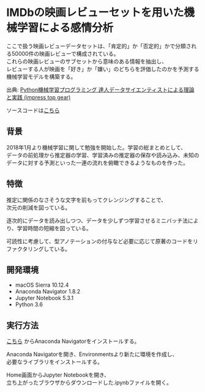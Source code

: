 # IMDbの映画レビューセットを用いた機械学習による感情分析
ここで扱う映画レビューデータセットは、「肯定的」か「否定的」かで分類される50000件の映画レビューで構成されている。  
これらの映画レビューのサブセットから意味のある情報を抽出し、  
レビューする人が映画を「好き」か「嫌い」のどちらを評価したのかを予測する機械学習モデルを構築する。

出典: [Python機械学習プログラミング 達人データサイエンティストによる理論と実践 (impress top gear)](https://www.amazon.co.jp/dp/4844380605)

ソースコードは[こちら](./sentiment_analysis.ipynb)

## 背景
2018年1月より機械学習に関して勉強を開始した。学習の総まとめとして、  
データの前処理から推定器の学習、学習済みの推定器の保存や読み込み、未知のデータに対する予測といった一連の流れを俯瞰できるようなものを作った。

## 特徴
推定に関係のなさそうな文字を前もってクレンジングすることで、  
次元の削減を図っている。

逐次的にデータを読み出しつつ、データを少しずつ学習させるミニバッチ法により、学習時間の短縮を図っている。

可読性に考慮して、型アノテーションの付与など必要に応じて原著のコードをリファクタリングしている。
## 開発環境
* macOS Sierra 10.12.4
* Anaconda Navigator 1.8.2
* Jupyter Notebook 5.3.1
* Python 3.6 

## 実行方法 
[こちら](https://www.anaconda.com/download/#macos)
からAnaconda Navigatorをインストールする。

Anaconda Navigatorを開き、Environmentsより新たに環境を作成し、  
必要なライブラリをインストールする。

Home画面からJupyter Notebookを開き、  
立ち上がったブラウザからダウンロードした.ipynbファイルを開く。